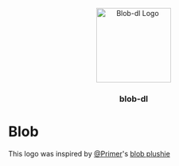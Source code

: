 <p align="center">
    <img alt="Blob-dl Logo" src="../assets/blob-dl-logo-v1.png" height="150">
    <h3 align="center">blob-dl</h3>
  </a>
</p>

# Blob

This logo was inspired by [@Primer](https://www.youtube.com/c/PrimerLearning)'s [blob plushie](https://store.dftba.com/collections/primer/products/primer-blob-plushie)
